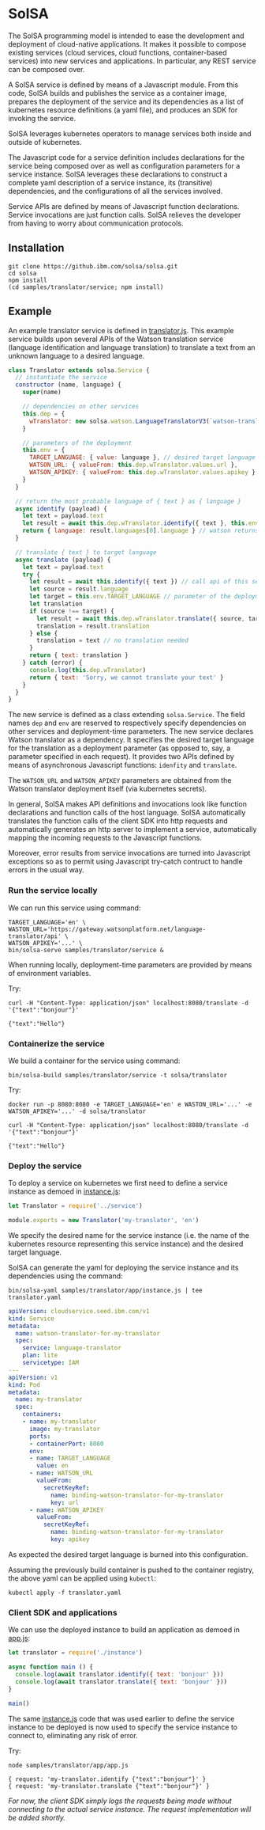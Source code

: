 # SolSA

The SolSA programming model is intended to ease the development and deployment
of cloud-native applications. It makes it possible to compose existing services
(cloud services, cloud functions, container-based services) into new services
and applications. In particular, any REST service can be composed over.

A SolSA service is defined by means of a Javascript module. From this code,
SolSA builds and publishes the service as a container image, prepares the
deployment of the service and its dependencies as a list of kubernetes resource
definitions (a yaml file), and produces an SDK for invoking the service.

SolSA leverages kubernetes operators to manage services both inside and outside
of kubernetes.

The Javascript code for a service definition includes declarations for the
service being composed over as well as configuration parameters for a service
instance. SolSA leverages these declarations to construct a complete yaml
description of a service instance, its (transitive) dependencies, and the
configurations of all the services involved.

Service APIs are defined by means of Javascript function declarations. Service
invocations are just function calls. SolSA relieves the developer from having to
worry about communication protocols.

## Installation

```
git clone https://github.ibm.com/solsa/solsa.git
cd solsa
npm install
(cd samples/translator/service; npm install)
```

## Example

An example translator service is defined in
[translator.js](samples/translator/service/translator.js). This example service
builds upon several APIs of the Watson translation service (language
identification and language translation) to translate a text from an unknown
language to a desired language.
```javascript
class Translator extends solsa.Service {
  // instantiate the service
  constructor (name, language) {
    super(name)

    // dependencies on other services
    this.dep = {
      wTranslator: new solsa.watson.LanguageTranslatorV3(`watson-translator-for-${name}`)
    }

    // parameters of the deployment
    this.env = {
      TARGET_LANGUAGE: { value: language }, // desired target language
      WATSON_URL: { valueFrom: this.dep.wTranslator.values.url },
      WATSON_APIKEY: { valueFrom: this.dep.wTranslator.values.apikey }
    }
  }

  // return the most probable language of { text } as { language }
  async identify (payload) {
    let text = payload.text
    let result = await this.dep.wTranslator.identify({ text }, this.env.WATSON_URL, this.env.WATSON_APIKEY)
    return { language: result.languages[0].language } // watson returns an array of probably languages
  }

  // translate { text } to target language
  async translate (payload) {
    let text = payload.text
    try {
      let result = await this.identify({ text }) // call api of this service
      let source = result.language
      let target = this.env.TARGET_LANGUAGE // parameter of the deployment
      let translation
      if (source !== target) {
        let result = await this.dep.wTranslator.translate({ source, target, text }, this.env.WATSON_URL, this.env.WATSON_APIKEY)
        translation = result.translation
      } else {
        translation = text // no translation needed
      }
      return { text: translation }
    } catch (error) {
      console.log(this.dep.wTranslator)
      return { text: 'Sorry, we cannot translate your text' }
    }
  }
}
```
The new service is defined as a class extending `solsa.Service`. The field names
`dep` and `env` are reserved to respectively specify dependencies on other
services and deployment-time parameters. The new service declares Watson
translator as a dependency. It specifies the desired target language for the
translation as a deployment parameter (as opposed to, say, a parameter specified
in each request).  It provides two APIs defined by means of asynchronous
Javascript functions: `idenfity` and `translate`.

The `WATSON_URL` and `WATSON_APIKEY` parameters are obtained from the Watson
translator deployment itself (via kubernetes secrets).

In general, SolSA makes API definitions and invocations look like function
declarations and function calls of the host language. SolSA automatically
translates the function calls of the client SDK into http requests and
automatically generates an http server to implement a service, automatically
mapping the incoming requests to the Javascript functions.

Moreover, error results from service invocations are turned into Javascript
exceptions so as to permit using Javascript try-catch contruct to handle errors
in the usual way.

### Run the service locally

We can run this service using command:
```
TARGET_LANGUAGE='en' \
WASTON_URL='https://gateway.watsonplatform.net/language-translator/api' \
WATSON_APIKEY='...' \
bin/solsa-serve samples/translator/service &
```
When running locally, deployment-time parameters are provided by means of environment variables.

Try:
```
curl -H "Content-Type: application/json" localhost:8080/translate -d '{"text":"bonjour"}'
```
```
{"text":"Hello"}
```

### Containerize the service

We build a container for the service using command:
```
bin/solsa-build samples/translator/service -t solsa/translator
```
Try:
```
docker run -p 8080:8080 -e TARGET_LANGUAGE='en' e WASTON_URL='...' -e WATSON_APIKEY='...' -d solsa/translator

curl -H "Content-Type: application/json" localhost:8080/translate -d '{"text":"bonjour"}'
```
```
{"text":"Hello"}
```

### Deploy the service

To deploy a service on kubernetes we first need to define a service instance as
demoed in [instance.js](samples/translator/app/instance.js):
```javascript
let Translator = require('../service')

module.exports = new Translator('my-translator', 'en')
```
We specify the desired name for the service instance (i.e. the name of the
kubernetes resource representing this service instance) and the desired target
language.

SolSA can generate the yaml for deploying the service instance and its
dependencies using the command:
```
bin/solsa-yaml samples/translator/app/instance.js | tee translator.yaml
```
```yaml
apiVersion: cloudservice.seed.ibm.com/v1
kind: Service
metadata:
  name: watson-translator-for-my-translator
  spec:
    service: language-translator
    plan: lite
    servicetype: IAM
---
apiVersion: v1
kind: Pod
metadata:
  name: my-translator
  spec:
    containers:
    - name: my-translator
      image: my-translator
      ports:
      - containerPort: 8080
      env:
      - name: TARGET_LANGUAGE
        value: en
      - name: WATSON_URL
        valueFrom:
          secretKeyRef:
            name: binding-watson-translator-for-my-translator
            key: url
      - name: WATSON_APIKEY
        valueFrom:
          secretKeyRef:
            name: binding-watson-translator-for-my-translator
            key: apikey
```
As expected the desired target language is burned into this configuration.

Assuming the previously build container is pushed to the container registry, the
above yaml can be applied using `kubectl`:
```
kubectl apply -f translator.yaml
```

### Client SDK and applications

We can use the deployed instance to build an application as demoed in
[app.js](samples/translator/app/app.js):
```javascript
let translator = require('./instance')

async function main () {
  console.log(await translator.identify({ text: 'bonjour' }))
  console.log(await translator.translate({ text: 'bonjour' }))
}

main()
```
The same [instance.js](samples/translator/app/instance.js) code that was used
earlier to define the service instance to be deployed is now used to specify the
service instance to connect to, eliminating any risk of error.

Try:
```
node samples/translator/app/app.js
```
```
{ request: 'my-translator.identify {"text":"bonjour"}' }
{ request: 'my-translator.translate {"text":"bonjour"}' }
```
_For now, the client SDK simply logs the requests being made without connecting
to the actual service instance. The request implementation will be added
shortly._


